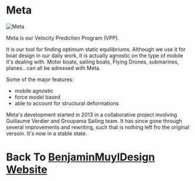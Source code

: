 # Meta

![Meta](C:\Users\bmuyl\Repositories\assets\Logos\Meta-Cosme\LogoMeta.png)


Meta is our Velocity Prediction Program (VPP).

It is our tool for finding optimum static equilibriums.
Although we use it for boat design in our daily work, it is actually agnostic on the type of mobile it's dealing with.
Motor boats, sailing boats, Flying Drones, submarines, planes.. can all be adressed with Meta.

Some of the major features:
- mobile agnostic
- force model based
- able to account for structural deformations


Meta's development started in 2013 in a collaborative project involving Guillaume Verdier and Groupama Sailing team.
It has since gone through several improvements and rewriting, such that is nothing left fro the original versoin.
It's now in a stable state.



# Back To  [BenjaminMuylDesign Website](https://www.bmuyl.com)
